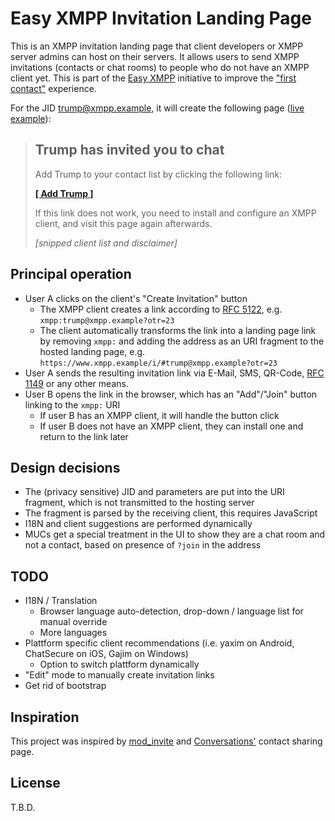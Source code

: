 # Easy XMPP Invitation Landing Page

This is an XMPP invitation landing page that client developers or XMPP server
admins can host on their servers. It allows users to send XMPP invitations
(contacts or chat rooms) to people who do not have an XMPP client yet. This is
part of the [Easy XMPP](https://wiki.xmpp.org/web/Easy_XMPP) initiative to
improve the ["first contact"](https://wiki.xmpp.org/web/Easy_Onboarding#First_Contact)
experience.

For the JID trump@xmpp.example, it will create the following page ([live example](https://yax.im/i/#trump@xmpp.example)):

> ## Trump has invited you to chat
> 
> Add Trump to your contact list by clicking the following link:
>
>   [**[ Add Trump ]**](https://yax.im/i/#trump@xmpp.example)
> 
> If this link does not work, you need to install and configure an XMPP client, and visit this page again afterwards.
> 
> *[snipped client list and disclaimer]*


## Principal operation

 * User A clicks on the client's "Create Invitation" button
    * The XMPP client creates a link according to [RFC 5122](https://tools.ietf.org/html/rfc5122), e.g. `xmpp:trump@xmpp.example?otr=23`
    * The client automatically transforms the link into a landing page link by removing `xmpp:` and adding the address as an URI fragment to the hosted landing page, e.g. `https://www.xmpp.example/i/#trump@xmpp.example?otr=23`
 * User A sends the resulting invitation link via E-Mail, SMS, QR-Code, [RFC 1149](https://tools.ietf.org/html/rfc1149) or any other means.
 * User B opens the link in the browser, which has an "Add"/"Join" button linking to the `xmpp:` URI
   * If user B has an XMPP client, it will handle the button click
   * If user B does not have an XMPP client, they can install one and return to the link later

## Design decisions

 * The (privacy sensitive) JID and parameters are put into the URI fragment, which is not transmitted to the hosting server
 * The fragment is parsed by the receiving client, this requires JavaScript
 * I18N and client suggestions are performed dynamically
 * MUCs get a special treatment in the UI to show they are a chat room and not a contact, based on presence of `?join` in the address


## TODO

 * I18N / Translation
   * Browser language auto-detection, drop-down / language list for manual override
   * More languages
 * Plattform specific client recommendations (i.e. yaxim on Android, ChatSecure on iOS, Gajim on Windows)
   * Option to switch plattform dynamically
 * "Edit" mode to manually create invitation links
 * Get rid of bootstrap

## Inspiration

This project was inspired by
[mod_invite](https://modules.prosody.im/mod_invite.html) and
[Conversations'](https://conversations.im/) contact sharing page.

## License

T.B.D.
